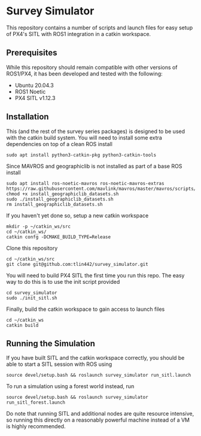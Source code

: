 # Survey Simulator

This repository contains a number of scripts and launch files for easy setup of PX4's SITL with ROS1 integration in a catkin workspace.

## Prerequisites
While this repository should remain compatible with other versions of ROS1/PX4, it has been developed and tested with the following:

 - Ubuntu 20.04.3
 - ROS1 Noetic
 - PX4 SITL v1.12.3

## Installation
This (and the rest of the survey series packages) is designed to be used with the catkin build system. You will need to install some extra dependencies on top of a clean ROS install

```
sudo apt install python3-catkin-pkg python3-catkin-tools
```

Since MAVROS and geographiclib is not installed as part of a base ROS install

```
sudo apt install ros-noetic-mavros ros-noetic-mavros-extras
https://raw.githubusercontent.com/mavlink/mavros/master/mavros/scripts/install_geographiclib_datasets.sh
chmod +x install_geographiclib_datasets.sh
sudo ./install_geographiclib_datasets.sh
rm install_geographiclib_datasets.sh
```

If you haven't yet done so, setup a new catkin workspace

```
mkdir -p ~/catkin_ws/src
cd ~/catkin_ws/
catkin confg -DCMAKE_BUILD_TYPE=Release
```

Clone this repository 

```
cd ~/catkin_ws/src
git clone git@github.com:tlin442/survey_simulator.git
```

You will need to build PX4 SITL the first time you run this repo. The easy way to do this is to use the init script provided

```
cd survey_simulator
sudo ./init_sitl.sh
```

Finally, build the catkin workspace to gain access to launch files

```
cd ~/catkin_ws
catkin build
```

## Running the Simulation
If you have built SITL and the catkin workspace correctly, you should be able to start a SITL session with ROS using

```
source devel/setup.bash && roslaunch survey_simulator run_sitl.launch
```

To run a simulation using a forest world instead, run

```
source devel/setup.bash && roslaunch survey_simulator run_sitl_forest.launch
```

Do note that running SITL and additional nodes are quite resource intensive, so running this directly on a reasonably powerful machine instead of a VM is highly recommended.